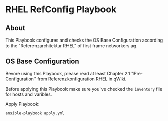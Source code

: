 # RHEL RefConfig Playbook

## About

This Playbook configures and checks the OS Base Configuration according to the "Referenzarchitektur RHEL" of first frame networkers ag.

## OS Base Configuration

Bevore using this Playbook, please read at least Chapter 2.1 "Pre-Configuration" from Referenzkonfiguration RHEL in qWiki.

Before applying this Playbook make sure you've checked the `inventory` file for hosts and varibles.

Apply Playbook:

```bash
ansible-playbook apply.yml
```
